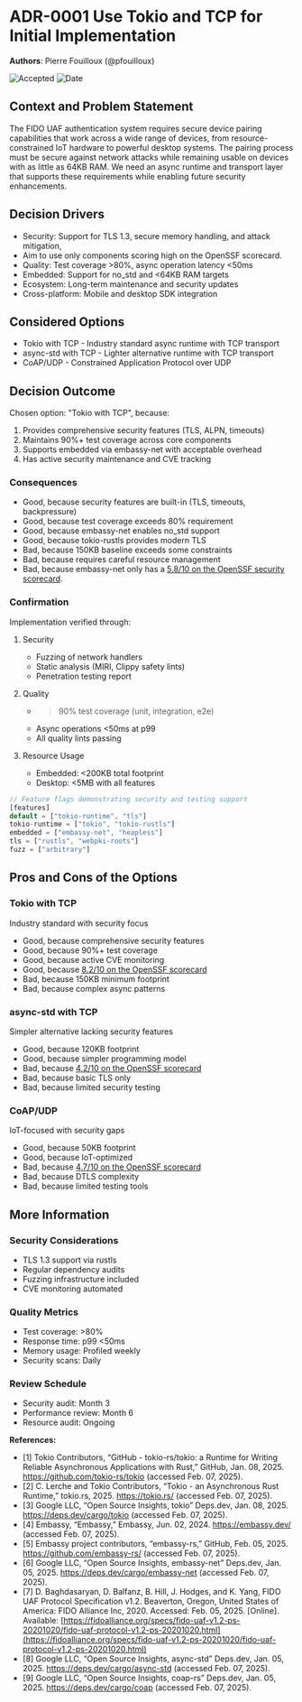 # **ADR-0001** Use Tokio and TCP for Initial Implementation

**Authors**: Pierre Fouilloux (@pfouilloux)

![Accepted](https://img.shields.io/badge/status-accepted-darkgreen)
![Date](https://img.shields.io/badge/Date-07_Feb_2025-lightblue)

## Context and Problem Statement

The FIDO UAF authentication system requires secure device pairing capabilities that work across
a wide range of devices, from resource-constrained IoT hardware to powerful desktop systems.
The pairing process must be secure against network attacks while remaining usable on devices
with as little as 64KB RAM. We need an async runtime and transport layer that supports these
requirements while enabling future security enhancements.

## Decision Drivers

* Security: Support for TLS 1.3, secure memory handling, and attack mitigation, 
* Aim to use only components scoring high on the OpenSSF scorecard.
* Quality: Test coverage >80%, async operation latency <50ms
* Embedded: Support for no_std and <64KB RAM targets
* Ecosystem: Long-term maintenance and security updates
* Cross-platform: Mobile and desktop SDK integration

## Considered Options

* Tokio with TCP - Industry standard async runtime with TCP transport
* async-std with TCP - Lighter alternative runtime with TCP transport
* CoAP/UDP - Constrained Application Protocol over UDP

## Decision Outcome

Chosen option: "Tokio with TCP", because:
1. Provides comprehensive security features (TLS, ALPN, timeouts)
2. Maintains 90%+ test coverage across core components
3. Supports embedded via embassy-net with acceptable overhead
4. Has active security maintenance and CVE tracking

### Consequences

* Good, because security features are built-in (TLS, timeouts, backpressure)
* Good, because test coverage exceeds 80% requirement
* Good, because embassy-net enables no_std support
* Good, because tokio-rustls provides modern TLS
* Bad, because 150KB baseline exceeds some constraints
* Bad, because requires careful resource management
* Bad, because embassy-net only has a [5.8/10 on the OpenSSF security scorecard](https://deps.dev/cargo/embassy-net).

### Confirmation

Implementation verified through:
1. Security
   * Fuzzing of network handlers
   * Static analysis (MIRI, Clippy safety lints)
   * Penetration testing report

2. Quality
   * >90% test coverage (unit, integration, e2e)
   * Async operations <50ms at p99
   * All quality lints passing

3. Resource Usage
   * Embedded: <200KB total footprint
   * Desktop: <5MB with all features

```rust
// Feature flags demonstrating security and testing support
[features]
default = ["tokio-runtime", "tls"]
tokio-runtime = ["tokio", "tokio-rustls"]
embedded = ["embassy-net", "heapless"]
tls = ["rustls", "webpki-roots"]
fuzz = ["arbitrary"]
```

## Pros and Cons of the Options

### Tokio with TCP

Industry standard with security focus

* Good, because comprehensive security features
* Good, because 90%+ test coverage
* Good, because active CVE monitoring
* Good, because [8.2/10 on the OpenSSF scorecard](https://deps.dev/cargo/tokio)
* Bad, because 150KB minimum footprint
* Bad, because complex async patterns

### async-std with TCP

Simpler alternative lacking security features

* Good, because 120KB footprint
* Good, because simpler programming model
* Bad, because [4.2/10 on the OpenSSF scorecard](https://deps.dev/cargo/async-std)
* Bad, because basic TLS only
* Bad, because limited security testing

### CoAP/UDP

IoT-focused with security gaps

* Good, because 50KB footprint
* Good, because IoT-optimized
* Bad, because [4.7/10 on the OpenSSF scorecard](https://deps.dev/cargo/coap)
* Bad, because DTLS complexity
* Bad, because limited testing tools

## More Information

### Security Considerations
* TLS 1.3 support via rustls
* Regular dependency audits
* Fuzzing infrastructure included
* CVE monitoring automated

### Quality Metrics
* Test coverage: >80%
* Response time: p99 <50ms
* Memory usage: Profiled weekly
* Security scans: Daily

### Review Schedule
* Security audit: Month 3
* Performance review: Month 6
* Resource audit: Ongoing

**References:**
* [1] Tokio Contributors, “GitHub - tokio-rs/tokio: a Runtime for Writing Reliable Asynchronous Applications with Rust,” GitHub, Jan. 08, 2025. https://github.com/tokio-rs/tokio (accessed Feb. 07, 2025).
* [2] C. Lerche and Tokio Contributors, “Tokio - an Asynchronous Rust Runtime,” tokio.rs, 2025. https://tokio.rs/ (accessed Feb. 07, 2025).
* [3] Google LLC, “Open Source Insights, tokio” Deps.dev, Jan. 08, 2025. https://deps.dev/cargo/tokio (accessed Feb. 07, 2025).
* [4] Embassy, “Embassy,” Embassy, Jun. 02, 2024. https://embassy.dev/ (accessed Feb. 07, 2025).
* [5] Embassy project contributors, “embassy-rs,” GitHub, Feb. 05, 2025. https://github.com/embassy-rs/ (accessed Feb. 07, 2025).
* [6] Google LLC, “Open Source Insights, embassy-net” Deps.dev, Jan. 05, 2025. https://deps.dev/cargo/embassy-net (accessed Feb. 07, 2025).
* [7] D. Baghdasaryan, D. Balfanz, B. Hill, J. Hodges, and K. Yang, FIDO UAF Protocol Specification v1.2.
Beaverton, Oregon, United States of America: FIDO Alliance Inc, 2020. Accessed: Feb. 05, 2025. [Online]. Available: [https://fidoalliance.org/specs/fido-uaf-v1.2-ps-20201020/fido-uaf-protocol-v1.2-ps-20201020.html](https://fidoalliance.org/specs/fido-uaf-v1.2-ps-20201020/fido-uaf-protocol-v1.2-ps-20201020.html)
* [8] Google LLC, “Open Source Insights, async-std” Deps.dev, Jan. 05, 2025. https://deps.dev/cargo/async-std (accessed Feb. 07, 2025).
* [9] Google LLC, “Open Source Insights, coap-rs” Deps.dev, Jan. 05, 2025. https://deps.dev/cargo/coap (accessed Feb. 07, 2025).